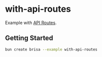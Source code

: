 # with-api-routes

Example with [API Routes](https://brisa.build/building-your-application/routing/api-routes#api-routes).

## Getting Started

```bash
bun create brisa --example with-api-routes
```
